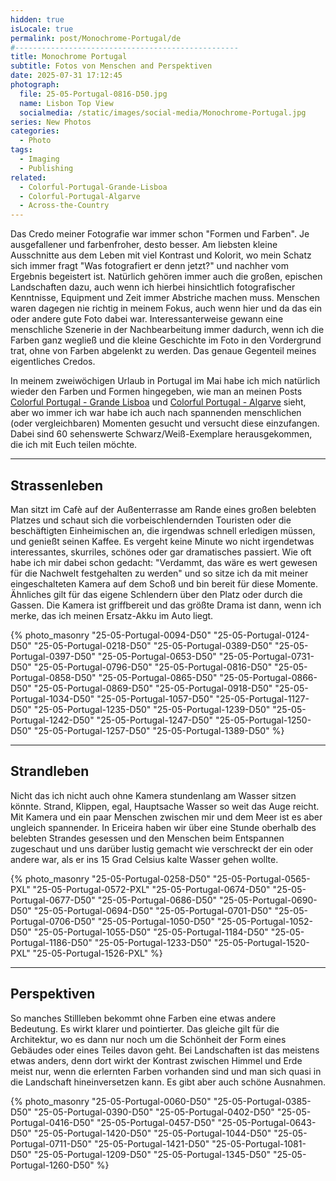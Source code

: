 ```yaml
---
hidden: true
isLocale: true
permalink: post/Monochrome-Portugal/de
#--------------------------------------------------
title: Monochrome Portugal
subtitle: Fotos von Menschen and Perspektiven
date: 2025-07-31 17:12:45
photograph:
  file: 25-05-Portugal-0816-D50.jpg
  name: Lisbon Top View
  socialmedia: /static/images/social-media/Monochrome-Portugal.jpg
series: New Photos
categories:
  - Photo
tags:
  - Imaging
  - Publishing
related:
  - Colorful-Portugal-Grande-Lisboa
  - Colorful-Portugal-Algarve
  - Across-the-Country
---
```


Das Credo meiner Fotografie war immer schon "Formen und Farben". Je ausgefallener und farbenfroher, desto besser. Am liebsten kleine Ausschnitte aus dem Leben mit viel Kontrast und Kolorit, wo mein Schatz sich immer fragt "Was fotografiert er denn jetzt?" und nachher vom Ergebnis begeistert ist. Natürlich gehören immer auch die großen, epischen Landschaften dazu, auch wenn ich hierbei hinsichtlich fotografischer Kenntnisse, Equipment und Zeit immer Abstriche machen muss. Menschen waren dagegen nie richtig in meinem Fokus, auch wenn hier und da das ein oder andere gute Foto dabei war. Interessanterweise gewann eine menschliche Szenerie in der Nachbearbeitung immer dadurch, wenn ich die Farben ganz wegließ und die kleine Geschichte im Foto in den Vordergrund trat, ohne von Farben abgelenkt zu werden. Das genaue Gegenteil meines eigentliches Credos.

In meinem zweiwöchigen Urlaub in Portugal im Mai habe ich mich natürlich wieder den Farben und Formen hingegeben, wie man an meinen Posts [Colorful Portugal - Grande Lisboa](/posts/Colorful-Portugal-Grande-Lisboa) und [Colorful Portugal - Algarve](/posts/Colorful-Portugal-Algarve) sieht, aber wo immer ich war habe ich auch nach spannenden menschlichen (oder vergleichbaren) Momenten gesucht und versucht diese einzufangen. Dabei sind 60 sehenswerte Schwarz/Weiß-Exemplare herausgekommen, die ich mit Euch teilen möchte.

<!-- more -->

---

## Strassenleben

Man sitzt im Cafè auf der Außenterrasse am Rande eines großen belebten Platzes und schaut sich die vorbeischlendernden Touristen oder die beschäftigten Einheimischen an, die irgendwas schnell erledigen müssen, und genießt seinen Kaffee. Es vergeht keine Minute wo nicht irgendetwas interessantes, skurriles, schönes oder gar dramatisches passiert. Wie oft habe ich mir dabei schon gedacht: "Verdammt, das wäre es wert gewesen für die Nachwelt festgehalten zu werden" und so sitze ich da mit meiner eingeschalteten Kamera auf dem Schoß und bin bereit für diese Momente. Ähnliches gilt für das eigene Schlendern über den Platz oder durch die Gassen. Die Kamera ist griffbereit und das größte Drama ist dann, wenn ich merke, das ich meinen Ersatz-Akku im Auto liegt.

{% photo_masonry
"25-05-Portugal-0094-D50"
"25-05-Portugal-0124-D50"
"25-05-Portugal-0218-D50"
"25-05-Portugal-0389-D50"
"25-05-Portugal-0397-D50"
"25-05-Portugal-0653-D50"
"25-05-Portugal-0731-D50"
"25-05-Portugal-0796-D50"
"25-05-Portugal-0816-D50"
"25-05-Portugal-0858-D50"
"25-05-Portugal-0865-D50"
"25-05-Portugal-0866-D50"
"25-05-Portugal-0869-D50"
"25-05-Portugal-0918-D50"
"25-05-Portugal-1034-D50"
"25-05-Portugal-1057-D50"
"25-05-Portugal-1127-D50"
"25-05-Portugal-1235-D50"
"25-05-Portugal-1239-D50"
"25-05-Portugal-1242-D50"
"25-05-Portugal-1247-D50"
"25-05-Portugal-1250-D50"
"25-05-Portugal-1257-D50"
"25-05-Portugal-1389-D50"
%}

---

## Strandleben

Nicht das ich nicht auch ohne Kamera stundenlang am Wasser sitzen könnte. Strand, Klippen, egal, Hauptsache Wasser so weit das Auge reicht. Mit Kamera und ein paar Menschen zwischen mir und dem Meer ist es aber ungleich spannender. In Ericeira haben wir über eine Stunde oberhalb des belebten Strandes gesessen und den Menschen beim Entspannen zugeschaut und uns darüber lustig gemacht wie verschreckt der ein oder andere war, als er ins 15 Grad Celsius kalte Wasser gehen wollte.

{% photo_masonry
"25-05-Portugal-0258-D50"
"25-05-Portugal-0565-PXL"
"25-05-Portugal-0572-PXL"
"25-05-Portugal-0674-D50"
"25-05-Portugal-0677-D50"
"25-05-Portugal-0686-D50"
"25-05-Portugal-0690-D50"
"25-05-Portugal-0694-D50"
"25-05-Portugal-0701-D50"
"25-05-Portugal-0706-D50"
"25-05-Portugal-1050-D50"
"25-05-Portugal-1052-D50"
"25-05-Portugal-1055-D50"
"25-05-Portugal-1184-D50"
"25-05-Portugal-1186-D50"
"25-05-Portugal-1233-D50"
"25-05-Portugal-1520-PXL"
"25-05-Portugal-1526-PXL"
%}

---

## Perspektiven

So manches Stillleben bekommt ohne Farben eine etwas andere Bedeutung. Es wirkt klarer und pointierter. Das gleiche gilt für die Architektur, wo es dann nur noch um die Schönheit der Form eines Gebäudes oder eines Teiles davon geht. Bei Landschaften ist das meistens etwas anders, denn dort wirkt der Kontrast zwischen Himmel und Erde meist nur, wenn die erlernten Farben vorhanden sind und man sich quasi in die Landschaft hineinversetzen kann. Es gibt aber auch schöne Ausnahmen.

{% photo_masonry
"25-05-Portugal-0060-D50"
"25-05-Portugal-0385-D50"
"25-05-Portugal-0390-D50"
"25-05-Portugal-0402-D50"
"25-05-Portugal-0416-D50"
"25-05-Portugal-0457-D50"
"25-05-Portugal-0643-D50"
"25-05-Portugal-1420-D50"
"25-05-Portugal-1044-D50"
"25-05-Portugal-0711-D50"
"25-05-Portugal-1421-D50"
"25-05-Portugal-1081-D50"
"25-05-Portugal-1209-D50"
"25-05-Portugal-1345-D50"
"25-05-Portugal-1260-D50"
%}
